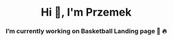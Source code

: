 <h1 align="center">Hi 👋, I'm Przemek</h1>
<h3 align="center"> I’m currently working on Basketball Landing page 🏀 🔥</h3>

<!-- <p align="center"><img align="center" src="./assets/kayle.gif" /></p>-->
